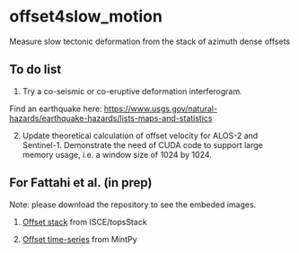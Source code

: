 # offset4slow_motion

Measure slow tectonic deformation from the stack of azimuth dense offsets

## To do list

1. Try a co-seismic or co-eruptive deformation interferogram. 

Find an earthquake here: https://www.usgs.gov/natural-hazards/earthquake-hazards/lists-maps-and-statistics

2. Update theoretical calculation of offset velocity for ALOS-2 and Sentinel-1. Demonstrate the need of CUDA code to support large memory usage, i.e. a window size of 1024 by 1024.

## For Fattahi et al. (in prep)

Note: please download the repository to see the embeded images.

1. [Offset stack](offset_stack.ipynb) from ISCE/topsStack

2. [Offset time-series](offset_timeseries.ipynb) from MintPy

